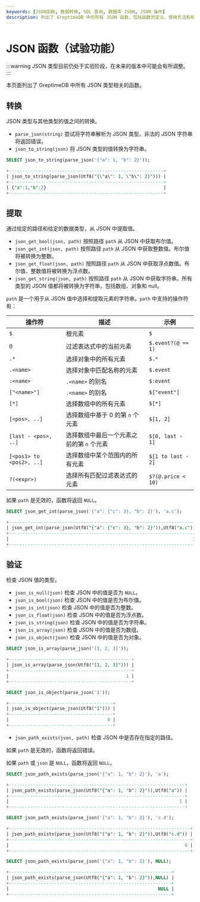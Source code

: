 ```yaml
---
keywords: [JSON函数, 数据转换, SQL 查询, 数据库 JSON, JSON 操作]
description: 列出了 GreptimeDB 中的所有 JSON 函数，包括函数的定义、使用方法和相关的 SQL 查询示例。
---
```


# JSON 函数（试验功能）

:::warning
JSON 类型目前仍处于实验阶段，在未来的版本中可能会有所调整。
:::

本页面列出了 GreptimeDB 中所有 JSON 类型相关的函数。

## 转换

JSON 类型与其他类型的值之间的转换。

* `parse_json(string)` 尝试将字符串解析为 JSON 类型。非法的 JSON 字符串将返回错误。
* `json_to_string(json)` 将 JSON 类型的值转换为字符串。

```sql
SELECT json_to_string(parse_json('{"a": 1, "b": 2}'));

+----------------------------------------------------------+
| json_to_string(parse_json(Utf8("{\"a\": 1, \"b\": 2}"))) |
+----------------------------------------------------------+
| {"a":1,"b":2}                                            |
+----------------------------------------------------------+
```

## 提取

通过给定的路径和给定的数据类型，从 JSON 中提取值。

* `json_get_bool(json, path)` 按照路径 `path` 从 JSON 中获取布尔值。
* `json_get_int(json, path)` 按照路径 `path` 从 JSON 中获取整数值。布尔值将被转换为整数。
* `json_get_float(json, path)` 按照路径 `path` 从 JSON 中获取浮点数值。布尔值、整数值将被转换为浮点数。
* `json_get_string(json, path)` 按照路径 `path` 从 JSON 中获取字符串。所有类型的 JSON 值都将被转换为字符串，包括数组、对象和 null。

`path` 是一个用于从 JSON 值中选择和提取元素的字符串。`path` 中支持的操作符有：

| 操作符                   | 描述                                      | 示例               |
| ------------------------ | ----------------------------------------- | ------------------ |
| `$`                      | 根元素                                    | `$`                |
| `@`                      | 过滤表达式中的当前元素                    | `$.event?(@ == 1)` |
| `.*`                     | 选择对象中的所有元素                      | `$.*`              |
| `.<name>`                | 选择对象中匹配名称的元素                  | `$.event`          |
| `:<name>`                | `.<name>` 的别名                          | `$:event`          |
| `["<name>"]`             | `.<name>` 的别名                          | `$["event"]`       |
| `[*]`                    | 选择数组中的所有元素                      | `$[*]`             |
| `[<pos>, ..]`            | 选择数组中基于 0 的第 `n` 个元素          | `$[1, 2]`          |
| `[last - <pos>, ..]`     | 选择数组中最后一个元素之前的第 `n` 个元素 | `$[0, last - 1]`   |
| `[<pos1> to <pos2>, ..]` | 选择数组中某个范围内的所有元素            | `$[1 to last - 2]` |
| `?(<expr>)`              | 选择所有匹配过滤表达式的元素              | `$?(@.price < 10)` |

如果 `path` 是无效的，函数将返回 `NULL`。

```sql
SELECT json_get_int(parse_json('{"a": {"c": 3}, "b": 2}'), 'a.c');

+-----------------------------------------------------------------------+
| json_get_int(parse_json(Utf8("{"a": {"c": 3}, "b": 2}")),Utf8("a.c")) |
+-----------------------------------------------------------------------+
|                                                                     3 |
+-----------------------------------------------------------------------+
```

## 验证

检查 JSON 值的类型。

* `json_is_null(json)` 检查 JSON 中的值是否为 `NULL`。
* `json_is_bool(json)` 检查 JSON 中的值是否为布尔值。
* `json_is_int(json)` 检查 JSON 中的值是否为整数。
* `json_is_float(json)` 检查 JSON 中的值是否为浮点数。
* `json_is_string(json)` 检查 JSON 中的值是否为字符串。
* `json_is_array(json)` 检查 JSON 中的值是否为数组。
* `json_is_object(json)` 检查 JSON 中的值是否为对象。

```sql
SELECT json_is_array(parse_json('[1, 2, 3]'));

+----------------------------------------------+
| json_is_array(parse_json(Utf8("[1, 2, 3]"))) |
+----------------------------------------------+
|                                            1 |
+----------------------------------------------+

SELECT json_is_object(parse_json('1'));

+---------------------------------------+
| json_is_object(parse_json(Utf8("1"))) |
+---------------------------------------+
|                                     0 |
+---------------------------------------+
```

* `json_path_exists(json, path)` 检查 JSON 中是否存在指定的路径。

如果 `path` 是无效的，函数将返回错误。

如果 `path` 或 `json` 是 `NULL`，函数将返回 `NULL`。

```sql
SELECT json_path_exists(parse_json('{"a": 1, "b": 2}'), 'a');

+------------------------------------------------------------------+
| json_path_exists(parse_json(Utf8("{"a": 1, "b": 2}")),Utf8("a")) |
+------------------------------------------------------------------+
|                                                                1 |
+------------------------------------------------------------------+

SELECT json_path_exists(parse_json('{"a": 1, "b": 2}'), 'c.d');

+--------------------------------------------------------------------+
| json_path_exists(parse_json(Utf8("{"a": 1, "b": 2}")),Utf8("c.d")) |
+--------------------------------------------------------------------+
|                                                                  0 |
+--------------------------------------------------------------------+

SELECT json_path_exists(parse_json('{"a": 1, "b": 2}'), NULL);

+-------------------------------------------------------------+
| json_path_exists(parse_json(Utf8("{"a": 1, "b": 2}")),NULL) |
+-------------------------------------------------------------+
|                                                        NULL |
+-------------------------------------------------------------+
```

